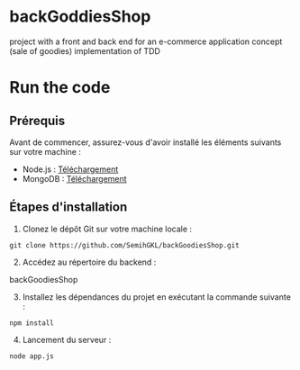 # backGoddiesShop
project with a front and back end for an e-commerce application concept (sale of goodies)  implementation of TDD

# Run the code

## Prérequis

Avant de commencer, assurez-vous d'avoir installé les éléments suivants sur votre machine :

- Node.js : [Téléchargement](https://nodejs.org)
- MongoDB : [Téléchargement](https://www.mongodb.com)

## Étapes d'installation

1. Clonez le dépôt Git sur votre machine locale :

```
git clone https://github.com/SemihGKL/backGoodiesShop.git
```

2. Accédez au répertoire du backend :

backGoodiesShop


3. Installez les dépendances du projet en exécutant la commande suivante :

```
npm install
```

4. Lancement du serveur :

```
node app.js
```

